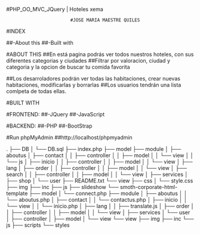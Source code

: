 #PHP_OO_MVC_JQuery | Hoteles xema

                            #JOSE MARIA MAESTRE QUILES

#INDEX

##-About this
##-Built with


#ABOUT THIS
##En está pagina podrás ver todos nuestros hoteles, con sus diferentes categorias y ciudades
##Filtrar por valoracion, ciudad y categoria y la opcion de buscar tu comida favorita

##Los desarroladores podrán ver todas las habitaciones, crear nuevas habitaciones, modificarlas y borrarlas
##Los usuarios tendrán una lista comlpeta de todas ellas.

#BUILT WITH


#FRONTEND:
##-JQuery
##-JavaScript

#BACKEND:
##-PHP
##-BootStrap

#Run phpMyAdmin
##http://localhost/phpmyadmin



.
├── DB
│   └── DB.sql
├── index.php
├── model
├── module
│   ├── aboutus
│   ├── contact
│   │   ├── controller
│   │   ├── model
│   │   └── view
│   │       └── js
│   ├── inicio
│   │   ├── controller
│   │   ├── model
│   │   └── view
│   ├── lang
│   ├── order
│   │   ├── controller
│   │   ├── model
│   │   └── view
│   ├── search
│   │   ├── controller
│   │   ├── model
│   │   └── view
│   ├── services
│   ├── shop
│   └── user
├── README.txt
└── view
    ├── css
    │   └── style.css
    ├── img
    ├── inc
    ├── js
    ├── slideshow
    └── smoth-corporate-html-template
    ├── model
    │   └── connect.php
    ├── module
    │   ├── aboutus
    │   │   └── aboutus.php
    │   ├── contact
    │   │   └── contactus.php
    │   ├── inicio
    │   │   └── view
    │   │       └── inicio.php
    │   ├── lang
    │   │   ├── translate.js
    │   ├── order
    │   │   ├── controller
    │   │   ├── model
     │   │   └── view
     │   ├── services
     │   └── user
     │       ├── controller
     │       ├── model
     │       └── view
     └── view
         ├── img
         ├── inc
         └── js
                 ├── scripts
                 └── styles 